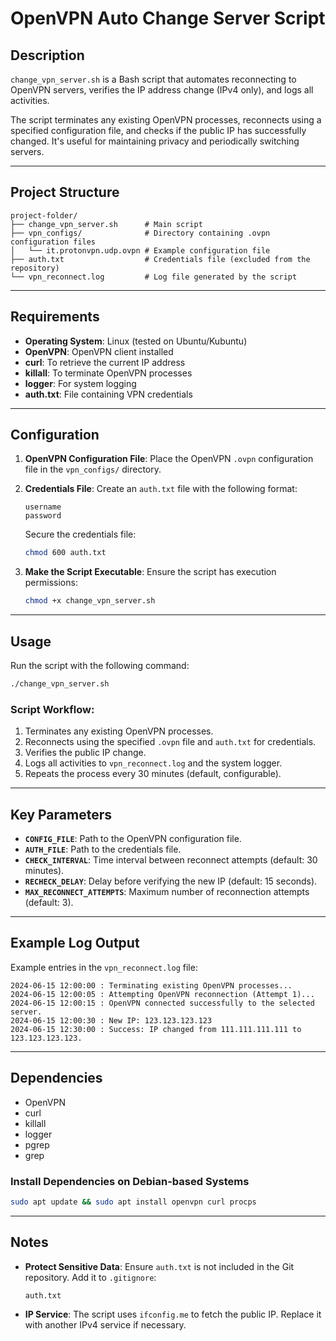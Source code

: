 # OpenVPN Auto Change Server Script

## Description
`change_vpn_server.sh` is a Bash script that automates reconnecting to OpenVPN servers, verifies the IP address change (IPv4 only), and logs all activities.

The script terminates any existing OpenVPN processes, reconnects using a specified configuration file, and checks if the public IP has successfully changed. It's useful for maintaining privacy and periodically switching servers.

---

## Project Structure
```plaintext
project-folder/
├── change_vpn_server.sh      # Main script
├── vpn_configs/              # Directory containing .ovpn configuration files
│   └── it.protonvpn.udp.ovpn # Example configuration file
├── auth.txt                  # Credentials file (excluded from the repository)
└── vpn_reconnect.log         # Log file generated by the script
```

---

## Requirements
- **Operating System**: Linux (tested on Ubuntu/Kubuntu)
- **OpenVPN**: OpenVPN client installed
- **curl**: To retrieve the current IP address
- **killall**: To terminate OpenVPN processes
- **logger**: For system logging
- **auth.txt**: File containing VPN credentials

---

## Configuration
1. **OpenVPN Configuration File**:
   Place the OpenVPN `.ovpn` configuration file in the `vpn_configs/` directory.

2. **Credentials File**:
   Create an `auth.txt` file with the following format:
   ```plaintext
   username
   password
   ```

   Secure the credentials file:
   ```bash
   chmod 600 auth.txt
   ```

3. **Make the Script Executable**:
   Ensure the script has execution permissions:
   ```bash
   chmod +x change_vpn_server.sh
   ```

---

## Usage
Run the script with the following command:

```bash
./change_vpn_server.sh
```

### Script Workflow:
1. Terminates any existing OpenVPN processes.
2. Reconnects using the specified `.ovpn` file and `auth.txt` for credentials.
3. Verifies the public IP change.
4. Logs all activities to `vpn_reconnect.log` and the system logger.
5. Repeats the process every 30 minutes (default, configurable).

---

## Key Parameters
- **`CONFIG_FILE`**: Path to the OpenVPN configuration file.
- **`AUTH_FILE`**: Path to the credentials file.
- **`CHECK_INTERVAL`**: Time interval between reconnect attempts (default: 30 minutes).
- **`RECHECK_DELAY`**: Delay before verifying the new IP (default: 15 seconds).
- **`MAX_RECONNECT_ATTEMPTS`**: Maximum number of reconnection attempts (default: 3).

---

## Example Log Output
Example entries in the `vpn_reconnect.log` file:
```plaintext
2024-06-15 12:00:00 : Terminating existing OpenVPN processes...
2024-06-15 12:00:05 : Attempting OpenVPN reconnection (Attempt 1)...
2024-06-15 12:00:15 : OpenVPN connected successfully to the selected server.
2024-06-15 12:00:30 : New IP: 123.123.123.123
2024-06-15 12:30:00 : Success: IP changed from 111.111.111.111 to 123.123.123.123.
```

---

## Dependencies
- OpenVPN
- curl
- killall
- logger
- pgrep
- grep

### Install Dependencies on Debian-based Systems
```bash
sudo apt update && sudo apt install openvpn curl procps
```

---

## Notes
- **Protect Sensitive Data**: Ensure `auth.txt` is not included in the Git repository. Add it to `.gitignore`:
   ```plaintext
   auth.txt
   ```
- **IP Service**: The script uses `ifconfig.me` to fetch the public IP. Replace it with another IPv4 service if necessary.
